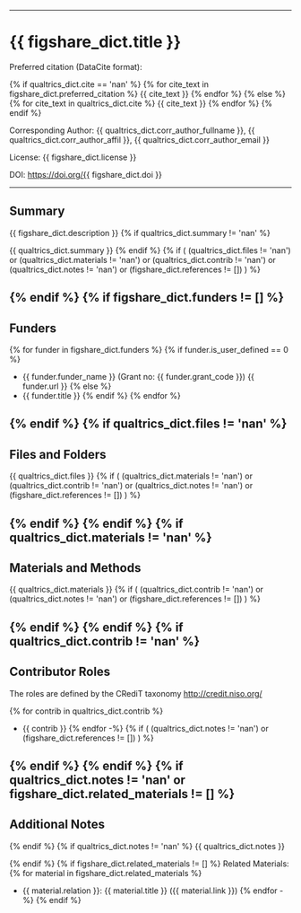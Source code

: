 ---------------------------------------------
# {{ figshare_dict.title }}

Preferred citation (DataCite format):

{% if qualtrics_dict.cite == 'nan' %}
{% for cite_text in figshare_dict.preferred_citation %}
  {{ cite_text }}
{% endfor %}
{% else %}
{% for cite_text in qualtrics_dict.cite %}
  {{ cite_text }}
{% endfor %}
{% endif %}


Corresponding Author:
  {{ qualtrics_dict.corr_author_fullname }}, {{ qualtrics_dict.corr_author_affil }}, {{ qualtrics_dict.corr_author_email }}


License:
  {{ figshare_dict.license }}


DOI:
  https://doi.org/{{ figshare_dict.doi }}



---------------------------------------------
## Summary

{{ figshare_dict.description }}
{% if qualtrics_dict.summary != 'nan' %}

{{ qualtrics_dict.summary }}
{% endif %}
{% if ( (qualtrics_dict.files != 'nan') or
        (qualtrics_dict.materials != 'nan') or
        (qualtrics_dict.contrib != 'nan') or
        (qualtrics_dict.notes != 'nan') or
        (figshare_dict.references != []) ) %}



{% endif %}
{% if figshare_dict.funders != [] %}
---------------------------------------------
## Funders

{% for funder in figshare_dict.funders %}
{% if funder.is_user_defined == 0  %}
- {{ funder.funder_name }} (Grant no: {{ funder.grant_code }})
  {{ funder.url }}
{% else %}
- {{ funder.title }}
{% endif %}
{% endfor %}



{% endif %}
{% if qualtrics_dict.files != 'nan' %}
---------------------------------------------
## Files and Folders

{{ qualtrics_dict.files }}
{% if ( (qualtrics_dict.materials != 'nan') or
        (qualtrics_dict.contrib != 'nan') or
        (qualtrics_dict.notes != 'nan') or
        (figshare_dict.references != []) ) %}



{% endif %}
{% endif %}
{% if qualtrics_dict.materials != 'nan' %}
---------------------------------------------
## Materials and Methods

{{ qualtrics_dict.materials }}
{% if ( (qualtrics_dict.contrib != 'nan') or
        (qualtrics_dict.notes != 'nan') or
        (figshare_dict.references != []) ) %}



{% endif %}
{% endif %}
{% if qualtrics_dict.contrib != 'nan' %}
---------------------------------------------
## Contributor Roles

The roles are defined by the CRediT taxonomy http://credit.niso.org/

{% for contrib in qualtrics_dict.contrib %}
  - {{ contrib }}
{% endfor -%}
{% if ( (qualtrics_dict.notes != 'nan') or
        (figshare_dict.references != []) ) %}



{% endif %}
{% endif %}
{% if qualtrics_dict.notes != 'nan' or figshare_dict.related_materials != [] %}
---------------------------------------------
## Additional Notes

{% endif %}
{% if qualtrics_dict.notes != 'nan' %}
{{ qualtrics_dict.notes }}

{% endif %}
{% if figshare_dict.related_materials != [] %}
Related Materials:
{% for material in figshare_dict.related_materials %}
  - {{ material.relation }}: {{ material.title }} ({{ material.link }}) 
{% endfor -%}
{% endif %}
